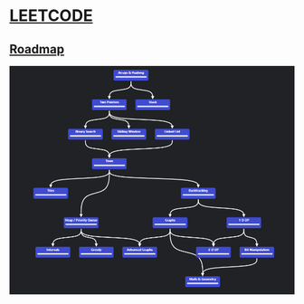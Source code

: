 # [LEETCODE](https://leetcode.com/)

## [Roadmap](https://neetcode.io/roadmap)

![image](assets/roadmap.png)
